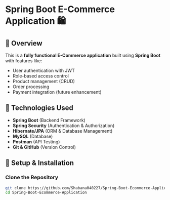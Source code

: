 # Spring Boot E-Commerce Application 🛍️

## 📌 Overview
This is a **fully functional E-Commerce application** built using **Spring Boot** with features like:
- User authentication with JWT
- Role-based access control
- Product management (CRUD)
- Order processing
- Payment integration (future enhancement)

## 🚀 Technologies Used
- **Spring Boot** (Backend Framework)
- **Spring Security** (Authentication & Authorization)
- **Hibernate/JPA** (ORM & Database Management)
- **MySQL** (Database)
- **Postman** (API Testing)
- **Git & GitHub** (Version Control)

## 🔧 Setup & Installation
### Clone the Repository
```sh
git clone https://github.com/Shabana040227/Spring-Boot-Ecommerce-Application.git
cd Spring-Boot-Ecommerce-Application
